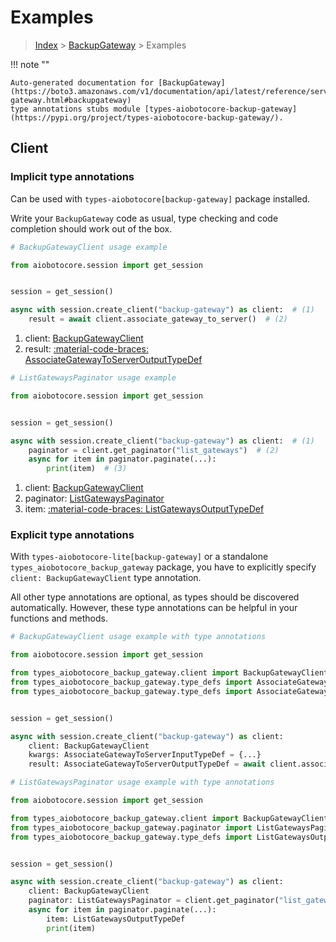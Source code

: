 # Examples

> [Index](../README.md) > [BackupGateway](./README.md) > Examples

!!! note ""

    Auto-generated documentation for [BackupGateway](https://boto3.amazonaws.com/v1/documentation/api/latest/reference/services/backup-gateway.html#backupgateway)
    type annotations stubs module [types-aiobotocore-backup-gateway](https://pypi.org/project/types-aiobotocore-backup-gateway/).

## Client

### Implicit type annotations

Can be used with `types-aiobotocore[backup-gateway]` package installed.

Write your `BackupGateway` code as usual,
type checking and code completion should work out of the box.



```python
# BackupGatewayClient usage example

from aiobotocore.session import get_session


session = get_session()

async with session.create_client("backup-gateway") as client:  # (1)
    result = await client.associate_gateway_to_server()  # (2)
```

1. client: [BackupGatewayClient](./client.md)
2. result: [:material-code-braces: AssociateGatewayToServerOutputTypeDef](./type_defs.md#associategatewaytoserveroutputtypedef) 



```python
# ListGatewaysPaginator usage example

from aiobotocore.session import get_session


session = get_session()

async with session.create_client("backup-gateway") as client:  # (1)
    paginator = client.get_paginator("list_gateways")  # (2)
    async for item in paginator.paginate(...):
        print(item)  # (3)
```

1. client: [BackupGatewayClient](./client.md)
2. paginator: [ListGatewaysPaginator](./paginators.md#listgatewayspaginator)
3. item: [:material-code-braces: ListGatewaysOutputTypeDef](./type_defs.md#listgatewaysoutputtypedef) 




### Explicit type annotations

With `types-aiobotocore-lite[backup-gateway]`
or a standalone `types_aiobotocore_backup_gateway` package, you have to explicitly specify
`client: BackupGatewayClient` type annotation.

All other type annotations are optional, as types should be discovered automatically.
However, these type annotations can be helpful in your functions and methods.


```python
# BackupGatewayClient usage example with type annotations

from aiobotocore.session import get_session

from types_aiobotocore_backup_gateway.client import BackupGatewayClient
from types_aiobotocore_backup_gateway.type_defs import AssociateGatewayToServerOutputTypeDef
from types_aiobotocore_backup_gateway.type_defs import AssociateGatewayToServerInputTypeDef


session = get_session()

async with session.create_client("backup-gateway") as client:
    client: BackupGatewayClient
    kwargs: AssociateGatewayToServerInputTypeDef = {...}
    result: AssociateGatewayToServerOutputTypeDef = await client.associate_gateway_to_server(**kwargs)
```



```python
# ListGatewaysPaginator usage example with type annotations

from aiobotocore.session import get_session

from types_aiobotocore_backup_gateway.client import BackupGatewayClient
from types_aiobotocore_backup_gateway.paginator import ListGatewaysPaginator
from types_aiobotocore_backup_gateway.type_defs import ListGatewaysOutputTypeDef


session = get_session()

async with session.create_client("backup-gateway") as client:
    client: BackupGatewayClient
    paginator: ListGatewaysPaginator = client.get_paginator("list_gateways")
    async for item in paginator.paginate(...):
        item: ListGatewaysOutputTypeDef
        print(item)
```


